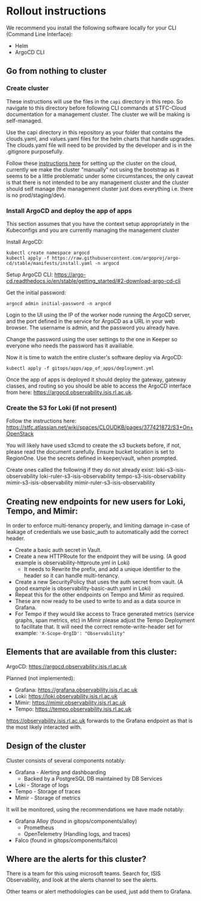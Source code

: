 # Rollout instructions

We recommend you install the following software locally for your CLI (Command Line Interface):

- Helm
- ArgoCD CLI

## Go from nothing to cluster

### Create cluster
These instructions will use the files in the `capi` directory in this repo. So navigate to this directory before following CLI commands at STFC-Cloud documentation for a management cluster. The cluster we will be making is self-managed.

Use the capi directory in this repository as your folder that contains the clouds.yaml, and values.yaml files for the helm charts that handle upgrades. The clouds.yaml file will need to be provided by the developer and is in the .gitignore purposefully.

Follow these [instructions here](https://stfc.atlassian.net/wiki/spaces/CLOUDKB/pages/211878034/Cluster+API+Setup) for setting up the cluster on the cloud, currently we make the cluster "manually" not using the bootstrap as it seems to be a little problematic under some circumstances, the only caveat is that there is not intended to be any management cluster and the cluster should self manage (the management cluster just does everything i.e. there is no prod/staging/dev).

### Install ArgoCD and deploy the app of apps
This section assumes that you have the context setup appropriately in the Kubeconfigs and you are currently managing the management cluster

Install ArgoCD:
```shell
kubectl create namespace argocd
kubectl apply -f https://raw.githubusercontent.com/argoproj/argo-cd/stable/manifests/install.yaml -n argocd
```

Setup ArgoCD CLI: https://argo-cd.readthedocs.io/en/stable/getting_started/#2-download-argo-cd-cli

Get the initial password:
```
argocd admin initial-password -n argocd
```

Login to the UI using the IP of the worker node running the ArgoCD server, and the port defined in the service for ArgoCD as a URL in your web browser. The username is admin, and the password you already have.

Change the password using the user settings to the one in Keeper so everyone who needs the password has it availiable.

Now it is time to watch the entire cluster's software deploy via ArgoCD:
```
kubectl apply -f gitops/apps/app_of_apps/deployment.yml
```

Once the app of apps is deployed it should deploy the gateway, gateway classes, and routing so you should be able to access the ArgoCD interface from here:
https://argocd.observability.isis.rl.ac.uk.

### Create the S3 for Loki (if not present)

Follow the instructions here: https://stfc.atlassian.net/wiki/spaces/CLOUDKB/pages/377421872/S3+On+OpenStack

You will likely have used s3cmd to create the s3 buckets before, if not, please read the document carefully. Ensure bucket location is set to RegionOne. Use the secrets defined in keeper/vault, when prompted.

Create ones called the following if they do not already exist:
loki-s3-isis-observability
loki-ruler-s3-isis-observability
tempo-s3-isis-observability
mimir-s3-isis-observability
mimir-ruler-s3-isis-observability

## Creating new endpoints for new users for Loki, Tempo, and Mimir:

In order to enforce multi-tenancy properly, and limiting damage in-case of leakage of credentials we use basic_auth to automatically add the correct header.

- Create a basic auth secret in Vault. 
- Create a new HTTPRoute for the endpoint they will be using. (A good example is observability-httproute.yml in Loki)
  - It needs to Rewrite the prefix, and add a unique identifier to the header so it can handle multi-tenancy.
- Create a new SecurityPolicy that uses the auth secret from vault. (A good example is observability-basic-auth.yaml in Loki)
- Repeat this for the other endpoints on Tempo and Mimir as required.
- These are now ready to be used to write to and as a data source in Grafana.
- For Tempo if they would like access to Trace generated metrics (service graphs, span metrics, etc) in Mimir please adjust the Tempo Deployment to facilitate that. It will need the correct remote-write-header set for example: `'X-Scope-OrgID': "Observability"`

## Elements that are available from this cluster:

ArgoCD: https://argocd.observability.isis.rl.ac.uk

Planned (not implemented):
- Grafana: https://grafana.observability.isis.rl.ac.uk
- Loki: https://loki.observability.isis.rl.ac.uk
- Mimir: https://mimir.observability.isis.rl.ac.uk
- Tempo: https://tempo.observability.isis.rl.ac.uk

https://observability.isis.rl.ac.uk forwards to the Grafana endpoint as that is the most likely interacted with.

## Design of the cluster

Cluster consists of several components notably:
- Grafana - Alerting and dashboarding
    - Backed by a PostgreSQL DB maintained by DB Services
- Loki - Storage of logs
- Tempo - Storage of traces
- Mimir - Storage of metrics

It will be monitored, using the recommendations we have made notably:

- Grafana Alloy (found in gitops/components/alloy)
    - Prometheus
    - OpenTelemetry (Handling logs, and traces)
- Falco (found in gitops/components/falco)

## Where are the alerts for this cluster?

There is a team for this using microsoft teams. Search for, ISIS Observability, and look at the alerts channel to see the alerts.

Other teams or alert methodologies can be used, just add them to Grafana.
